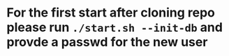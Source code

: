 # For the first start after cloning repo please run `./start.sh --init-db` and provde a passwd for the new user
